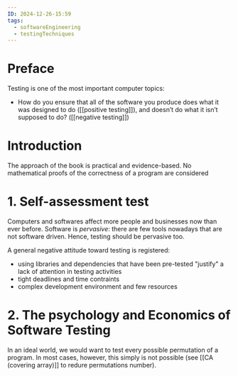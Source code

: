 ```yaml
---
ID: 2024-12-26-15:59
tags:
  - softwareEngineering
  - testingTechniques
---
```

# Preface

Testing is one of the most important computer topics:
- How do you ensure that all of the software you produce does what it was designed to do ([[positive testing]]), and doesn’t do what it isn’t supposed to do? ([[negative testing]])

# Introduction

The approach of the book is practical and evidence-based. No mathematical proofs of the correctness of a program are considered

# 1. Self-assessment test

Computers and softwares affect more people and businesses now than ever before.
Software is *pervasive*: there are few tools nowadays that are not software driven. Hence, testing should be pervasive too.

A general negative attitude toward testing is registered:
- using libraries and dependencies that have been pre-tested "justify" a lack of attention in testing activities
- tight deadlines and time contraints
- complex development environment and few resources

# 2. The psychology and Economics of Software Testing

In an ideal world, we would want to test every possible permutation of a program. In most cases, however, this simply is not possible (see [[CA (covering array)]] to redure permutations number).